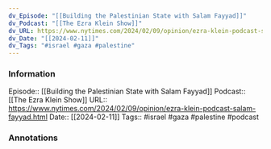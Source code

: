 ```yaml
---
dv_Episode: "[[Building the Palestinian State with Salam Fayyad]]"
dv_Podcast: "[[The Ezra Klein Show]]"
dv_URL: https://www.nytimes.com/2024/02/09/opinion/ezra-klein-podcast-salam-fayyad.html
dv_Date: "[[2024-02-11]]"
dv_Tags: "#israel #gaza #palestine"
---
```

### Information

Episode:: [[Building the Palestinian State with Salam Fayyad]]
Podcast:: [[The Ezra Klein Show]]
URL:: https://www.nytimes.com/2024/02/09/opinion/ezra-klein-podcast-salam-fayyad.html
Date:: [[2024-02-11]]
Tags:: #israel #gaza #palestine 
#podcast


### Annotations

